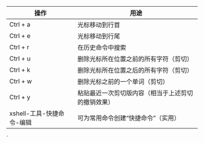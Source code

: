 | 操作               | 用途                               |
| ------------------ | ---------------------------------- |
| Ctrl + a           | 光标移动到行首                     |
| Ctrl + e           | 光标移动到行尾                     |
| Ctrl + r           | 在历史命令中搜索                   |
| Ctrl + u           | 删除光标所在位置之前的所有字符（剪切）     |
| Ctrl + k           | 删除光标所在位置之后的所有字符（剪切）     |
| Ctrl + w           | 删除光标之前的一个单词（剪切）             |
| Ctrl + y           | 粘贴最近一次剪切版内容（相当于上述剪切的撤销效果）             |
| xshell-工具-快捷命令-编辑 | 可为常用命令创建“快捷命令”（实用） |
`
